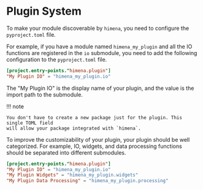 # Plugin System

To make your module discoverable by `himena`, you need to configure the `pyproject.toml`
file.

For example, if you have a module named `himena_my_plugin` and all the IO functions are
registered in the `io` submodule, you need to add the following configuration to the
`pyproject.toml` file.

``` toml hl_lines="2"
[project.entry-points."himena.plugin"]
"My Plugin IO" = "himena_my_plugin.io"
```

The "My Plugin IO" is the display name of your plugin, and the value is the import path
to the submodule.

!!! note

    You don't have to create a new package just for the plugin. This single TOML field
    will allow your package integrated with `himena`.

To improve the customizability of your plugin, your plugin should be well categorized.
For example, IO, widgets, and data processing functions should be separated into
different submodules.

``` toml
[project.entry-points."himena.plugin"]
"My Plugin IO" = "himena_my_plugin.io"
"My Plugin Widgets" = "himena_my_plugin.widgets"
"My Plugin Data Processing" = "himena_my_plugin.processing"
```

